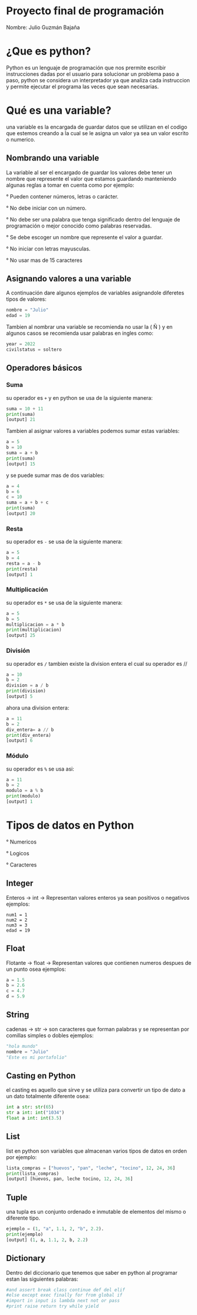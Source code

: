 # Proyecto final de programación 
Nombre: Julio Guzmán Bajaña

# ¿Que es python? 
Python es un lenguaje de programación que nos prermite escribir instrucciones dadas por el usuario para solucionar un problema paso a paso,  python se considera un interpretador ya que analiza cada instruccion y permite ejecutar el programa las veces que sean necesarias.

# Qué es una variable?
una variable es la encargada de guardar datos que se utilizan en el codigo que estemos creando a la cual se le asigna un valor ya sea un valor escrito o numerico.
## Nombrando una variable
La variable al ser el encargado de guardar los valores debe tener un nombre que represente el valor que estamos guardando manteniendo algunas reglas a tomar en cuenta como por ejemplo:

° Pueden contener números, letras o carácter.

° No debe iniciar con un número.

° No debe ser una palabra que tenga significado dentro del lenguaje de programación o mejor conocido como palabras reservadas.

° Se debe escoger un nombre que represente el valor a guardar.

° No iniciar con letras mayusculas.

° No usar mas de 15 caracteres

## Asignando valores a una variable
A continuación dare algunos ejemplos de variables asignandole diferetes tipos de valores:
```python
nombre = "Julio"
edad = 19
```
Tambien al nombrar una variable se recomienda no usar la ( Ñ ) y en algunos casos se recomienda usar palabras en ingles como:
```python
year = 2022
civilstatus = soltero
```


## Operadores básicos
### Suma
su operador es `+` y en python se usa de la siguiente manera:
```python
suma = 10 + 11
print(suma)
[output] 21
```
Tambien al asignar valores a variables podemos sumar estas variables:
```python
a = 5
b = 10
suma = a + b
print(suma)
[output] 15
```
y se puede sumar mas de dos variables:
```python
a = 4 
b = 6
c = 10
suma = a + b + c
print(suma)
[output] 20
```
### Resta
su operador es `-` se usa de la siguiente manera:
```python 
a = 5
b = 4
resta = a - b
print(resta)
[output] 1
```

### Multiplicación
su operador es `*` se usa de la siguiente manera:
```python
a = 5
b = 5
multiplicacion = a * b
print(multiplicacion)
[output] 25
```
### División
su operador es `/` tambien existe la division entera el cual su operador es //
```python
a = 10
b = 2
division = a / b
print(division)
[output] 5
```
ahora una division entera:
```python
a = 11
b = 2
div_entera= a // b
print(div_entera)
[output] 6
```
### Módulo
su operador es `%` se usa asi:
```python 
a = 11
b = 2
modulo = a % b
print(modulo)
[output] 1
```

# Tipos de datos en Python
° Numericos

° Logicos

° Caracteres

## Integer
Enteros → int → Representan valores enteros ya sean positivos o negativos
ejemplos: 
```pythom
num1 = 1
num2 = 2
num3 = 3
edad = 19
```
## Float
Flotante   →   float    →   Representan valores que contienen numeros despues de un punto osea 
ejemplos:
```python
a = 1.5 
b = 2.6
c = 4.7
d = 5.9
```
## String
cadenas → str → son caracteres que forman palabras y se representan por comillas simples o dobles 
ejemplos:
```python
"hola mundo"
nombre = "Julio"
"Este es mi portafolio"
```

## Casting en Python
el casting es aquello que sirve y se utiliza para convertir un tipo de dato a un dato totalmente diferente  osea:

```python
int a str: str(65)
str a int: int("1034")
float a int: int(3.5)
```
## List
list en python son variables que almacenan varios tipos de datos en orden por ejemplo:
```python
lista_compras = ["huevos", "pan", "leche", "tocino", 12, 24, 36]
print(lista_compras)
[output] [huevos, pan, leche tocino, 12, 24, 36]
```
## Tuple
una tupla es un conjunto ordenado e inmutable de elementos del mismo o diferente tipo.
```python
ejemplo = (1, "a", 1.1, 2, "b", 2.2).
print(ejemplo)
[output] (1, a, 1.1, 2, b, 2.2)
```

## Dictionary
Dentro del diccionario que tenemos que saber en python al programar estan las siguientes palabras:
```python 
#and assert break class continue def del elif
#else except exec finally for from global if
#import in input is lambda next not or pass
#print raise return try while yield
```
